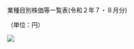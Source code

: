 業種目別株価等一覧表(令和２年７・８月分)

（単位：円）

![](https://www.nta.go.jp/tmp/bfc6df5a-b63c-4a8a-8028-13b24760d05c/images/6dc515743c5093ef297a4443ca81c28ca4ca5642de22013116c35dd01da73057.jpg)